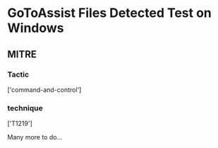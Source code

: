 # GoToAssist Files Detected Test on Windows

## MITRE

### Tactic
['command-and-control']

### technique
['T1219']

Many more to do...
